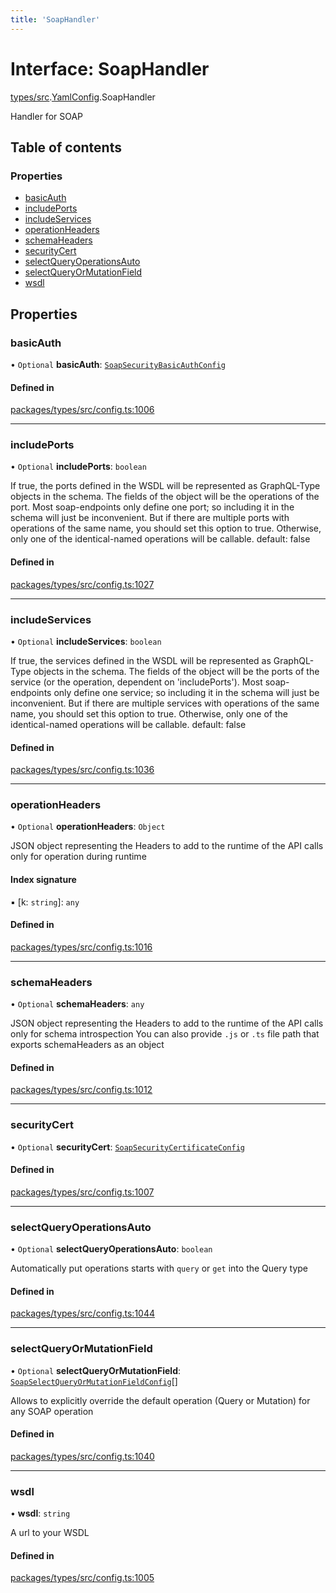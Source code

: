 ```yaml
---
title: 'SoapHandler'
---
```


# Interface: SoapHandler

[types/src](../modules/types_src).[YamlConfig](../modules/types_src.YamlConfig).SoapHandler

Handler for SOAP

## Table of contents

### Properties

- [basicAuth](types_src.YamlConfig.SoapHandler#basicauth)
- [includePorts](types_src.YamlConfig.SoapHandler#includeports)
- [includeServices](types_src.YamlConfig.SoapHandler#includeservices)
- [operationHeaders](types_src.YamlConfig.SoapHandler#operationheaders)
- [schemaHeaders](types_src.YamlConfig.SoapHandler#schemaheaders)
- [securityCert](types_src.YamlConfig.SoapHandler#securitycert)
- [selectQueryOperationsAuto](types_src.YamlConfig.SoapHandler#selectqueryoperationsauto)
- [selectQueryOrMutationField](types_src.YamlConfig.SoapHandler#selectqueryormutationfield)
- [wsdl](types_src.YamlConfig.SoapHandler#wsdl)

## Properties

### basicAuth

• `Optional` **basicAuth**: [`SoapSecurityBasicAuthConfig`](types_src.YamlConfig.SoapSecurityBasicAuthConfig)

#### Defined in

[packages/types/src/config.ts:1006](https://github.com/Urigo/graphql-mesh/blob/master/packages/types/src/config.ts#L1006)

___

### includePorts

• `Optional` **includePorts**: `boolean`

If true, the ports defined in the WSDL will be represented as GraphQL-Type objects in the schema.
The fields of the object will be the operations of the port.
Most soap-endpoints only define one port; so including it in the schema will just be inconvenient.
But if there are multiple ports with operations of the same name, you should set this option to true.
Otherwise, only one of the identical-named operations will be callable.
default: false

#### Defined in

[packages/types/src/config.ts:1027](https://github.com/Urigo/graphql-mesh/blob/master/packages/types/src/config.ts#L1027)

___

### includeServices

• `Optional` **includeServices**: `boolean`

If true, the services defined in the WSDL will be represented as GraphQL-Type objects in the schema.
The fields of the object will be the ports of the service (or the operation, dependent on 'includePorts').
Most soap-endpoints only define one service; so including it in the schema will just be inconvenient.
But if there are multiple services with operations of the same name, you should set this option to true.
Otherwise, only one of the identical-named operations will be callable.
default: false

#### Defined in

[packages/types/src/config.ts:1036](https://github.com/Urigo/graphql-mesh/blob/master/packages/types/src/config.ts#L1036)

___

### operationHeaders

• `Optional` **operationHeaders**: `Object`

JSON object representing the Headers to add to the runtime of the API calls only for operation during runtime

#### Index signature

▪ [k: `string`]: `any`

#### Defined in

[packages/types/src/config.ts:1016](https://github.com/Urigo/graphql-mesh/blob/master/packages/types/src/config.ts#L1016)

___

### schemaHeaders

• `Optional` **schemaHeaders**: `any`

JSON object representing the Headers to add to the runtime of the API calls only for schema introspection
You can also provide `.js` or `.ts` file path that exports schemaHeaders as an object

#### Defined in

[packages/types/src/config.ts:1012](https://github.com/Urigo/graphql-mesh/blob/master/packages/types/src/config.ts#L1012)

___

### securityCert

• `Optional` **securityCert**: [`SoapSecurityCertificateConfig`](types_src.YamlConfig.SoapSecurityCertificateConfig)

#### Defined in

[packages/types/src/config.ts:1007](https://github.com/Urigo/graphql-mesh/blob/master/packages/types/src/config.ts#L1007)

___

### selectQueryOperationsAuto

• `Optional` **selectQueryOperationsAuto**: `boolean`

Automatically put operations starts with `query` or `get` into the Query type

#### Defined in

[packages/types/src/config.ts:1044](https://github.com/Urigo/graphql-mesh/blob/master/packages/types/src/config.ts#L1044)

___

### selectQueryOrMutationField

• `Optional` **selectQueryOrMutationField**: [`SoapSelectQueryOrMutationFieldConfig`](types_src.YamlConfig.SoapSelectQueryOrMutationFieldConfig)[]

Allows to explicitly override the default operation (Query or Mutation) for any SOAP operation

#### Defined in

[packages/types/src/config.ts:1040](https://github.com/Urigo/graphql-mesh/blob/master/packages/types/src/config.ts#L1040)

___

### wsdl

• **wsdl**: `string`

A url to your WSDL

#### Defined in

[packages/types/src/config.ts:1005](https://github.com/Urigo/graphql-mesh/blob/master/packages/types/src/config.ts#L1005)
